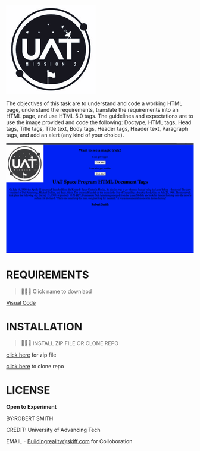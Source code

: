 ![](pic/UATspaceLogo-1.jpeg)

The objectives of this task are to understand and code a working HTML page, understand the requirements, translate the requirements into an HTML page, and use HTML 5.0 tags. The guidelines and expectations are to use the image provided and code the following: Doctype, HTML tags, Head tags, Title tags, Title text, Body tags, Header tags, Header text, Paragraph tags, and add an alert (any kind of your choice).


![](pic/work.png)


# REQUIREMENTS

 >👨🏿‍⚖️ Click name to downlaod

[Visual Code](https://code.visualstudio.com/download)


# INSTALLATION

>👨🏿‍⚖️ INSTALL ZIP FILE OR CLONE REPO

[click here](https://github.com/brprod8/Program-HTML-Document-Tags/archive/refs/heads/main.zip) for zip file

[click here](https://github.com/brprod8/Program-HTML-Document-Tags) to clone repo


# LICENSE
**Open to Experiment**

BY:ROBERT SMITH

CREDIT: University of Advancing Tech

EMAIL - Buildingreality@skiff.com for Colloboration 
